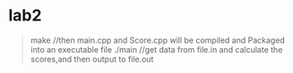 # lab2
>make
//then main.cpp and Score.cpp will be compiled and Packaged into an executable file
>./main
//get data from file.in and calculate the scores,and then output to file.out
